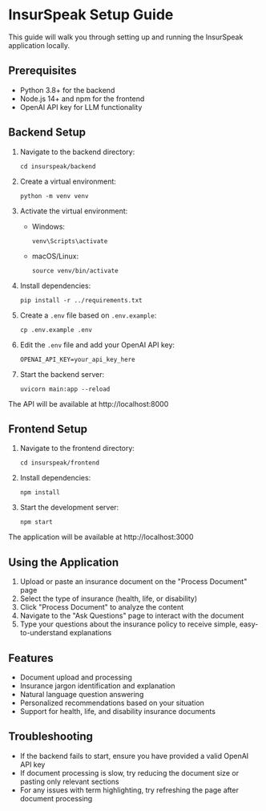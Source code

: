 # InsurSpeak Setup Guide

This guide will walk you through setting up and running the InsurSpeak application locally.

## Prerequisites

- Python 3.8+ for the backend
- Node.js 14+ and npm for the frontend
- OpenAI API key for LLM functionality

## Backend Setup

1. Navigate to the backend directory:
   ```
   cd insurspeak/backend
   ```

2. Create a virtual environment:
   ```
   python -m venv venv
   ```

3. Activate the virtual environment:
   - Windows:
     ```
     venv\Scripts\activate
     ```
   - macOS/Linux:
     ```
     source venv/bin/activate
     ```

4. Install dependencies:
   ```
   pip install -r ../requirements.txt
   ```

5. Create a `.env` file based on `.env.example`:
   ```
   cp .env.example .env
   ```

6. Edit the `.env` file and add your OpenAI API key:
   ```
   OPENAI_API_KEY=your_api_key_here
   ```

7. Start the backend server:
   ```
   uvicorn main:app --reload
   ```

The API will be available at http://localhost:8000

## Frontend Setup

1. Navigate to the frontend directory:
   ```
   cd insurspeak/frontend
   ```

2. Install dependencies:
   ```
   npm install
   ```

3. Start the development server:
   ```
   npm start
   ```

The application will be available at http://localhost:3000

## Using the Application

1. Upload or paste an insurance document on the "Process Document" page
2. Select the type of insurance (health, life, or disability)
3. Click "Process Document" to analyze the content
4. Navigate to the "Ask Questions" page to interact with the document
5. Type your questions about the insurance policy to receive simple, easy-to-understand explanations

## Features

- Document upload and processing
- Insurance jargon identification and explanation
- Natural language question answering
- Personalized recommendations based on your situation
- Support for health, life, and disability insurance documents

## Troubleshooting

- If the backend fails to start, ensure you have provided a valid OpenAI API key
- If document processing is slow, try reducing the document size or pasting only relevant sections
- For any issues with term highlighting, try refreshing the page after document processing
